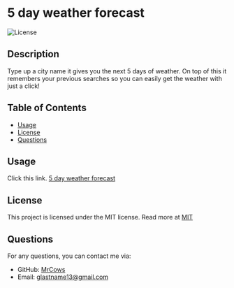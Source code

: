 # 5 day weather forecast

![License](https://img.shields.io/badge/license-MIT-blue.svg)

## Description
Type up a city name it gives you the next 5 days of weather. On top of this it remembers your previous searches so you can easily get the weather with just a click!

## Table of Contents
- [Usage](#usage)
- [License](#license)
- [Questions](#questions)


## Usage
Click this link. [5 day weather forecast](https://mrcows.github.io/5-day-weather-forecast/)

## License

This project is licensed under the MIT license. Read more at [MIT](https://opensource.org/licenses/MIT)

## Questions
For any questions, you can contact me via:
- GitHub: [MrCows](https://github.com/MrCows)
- Email: glastname13@gmail.com
